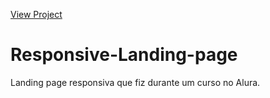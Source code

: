 [View Project](https://luacomtil.github.io/Responsive-Landing-page/)

# Responsive-Landing-page

Landing page responsiva que fiz durante um curso no Alura.
